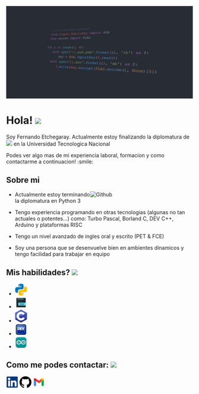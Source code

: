 
<div align="center">
<img width="100%" height = "250px" src="/img/fondo_PY.jpg" alt="cover" />
</div>

<h1> Hola! <img src = "https://raw.githubusercontent.com/MartinHeinz/MartinHeinz/master/wave.gif" width = 50px> </h1>
<p align='center'>

</p>
<div size='20px'> Soy Fernando Etchegaray. Actualmente estoy finalizando la diplomatura de <img src = "https://img.shields.io/badge/-Python-lightgrey"> en la Universidad Tecnologica Nacional
</p>
Podes ver algo mas de mi experiencia laboral, formacion y como contactarme a continuacion! :smile: 
</div>

<h2> Sobre mi </h2>

<img width="55%" align="right" alt="Github" src="https://raw.githubusercontent.com/onimur/.github/master/.resources/git-header.svg" />

- Actualmente estoy terminando la diplomatura en Python 3

- Tengo experiencia programando en otras tecnologias (algunas no tan actuales o potentes...) como: Turbo Pascal, Borland C, DEV C++, Arduino y plataformas RISC

- Tengo un nivel avanzado de ingles oral y escrito (PET & FCE)

- Soy una persona que se desenvuelve bien en ambientes dinamicos y tengo facilidad para trabajar en equipo

<h2> Mis habilidades? <img src = "https://media2.giphy.com/media/QssGEmpkyEOhBCb7e1/giphy.gif?cid=ecf05e47a0n3gi1bfqntqmob8g9aid1oyj2wr3ds3mg700bl&rid=giphy.gif" width = 32px> </h2>

- <img width ='32px' src ="iconos/python.svg"/> 
- <img width ='32px' src ="iconos/Pascal.png"/>
- <img width ='32px' src ="iconos/c.png"/>
- <img width ='32px' src ="iconos/Dev-icon.png"/>
- <img width ='32px' src ="iconos/arduino.png"/>


<h2> Como me podes contactar: <img src='https://raw.githubusercontent.com/ShahriarShafin/ShahriarShafin/main/Assets/handshake.gif' width="100px"> </h2>
<a href = 'www.linkedin.com/in/fernando-etchegaray'> <img width = '32px' align= 'center' src="/iconos/linkedin.png"/></a> 
<a href = 'https://www.github.com/Fetchegaray'> <img width = '32px' align= 'center' src="/iconos/gh.png"/></a> 
<a href = 'mailto:fjetchegaray@gmail.com'> <img width = '32px' align= 'center' src="/iconos/gmail.png"/></a> 
